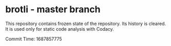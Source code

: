 # brotli - master branch

This repository contains frozen state of the repository.
Its history is cleared. It is used only for static code
analysis with Codacy.

Commit Time: 1687857775